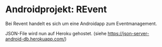 # Androidprojekt: REvent

Bei Revent handelt es sich um eine Androidapp zum Eventmanagement.

JSON-File wird nun auf Heroku gehostet. (siehe https://json-server-android-db.herokuapp.com/)
